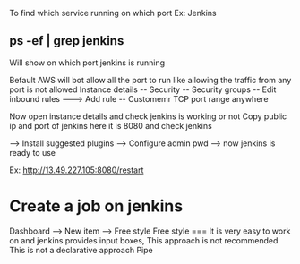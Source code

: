 To find which service running on which port
Ex: Jenkins

ps -ef | grep jenkins 
------------------------
Will show on which port jenkins is running 


Befault AWS will bot allow all the port to run like allowing the traffic from any port is not allowed 
Instance details -- Security -- Security groups -- Edit inbound rules 
---> Add rule
-- Customemr TCP port range anywhere 

Now open instance details and check jenkins is working or not
Copy public ip and port of jenkins here it is 8080 and check jenkins 

--> Install suggested plugins
--> Configure admin pwd 
--> now jenkins is ready to use

Ex: http://13.49.227.105:8080/restart

Create a job on jenkins 
========================
Dashboard --> New item --> Free style
Free style === It is very easy to work on and jenkins provides input boxes, This approach is not recommended This is not a declarative approach
Pipe


